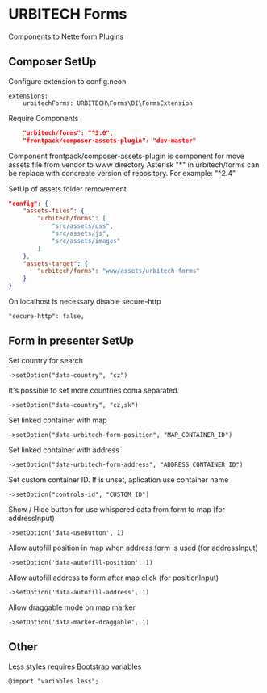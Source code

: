 # URBITECH Forms

Components to Nette form Plugins

## Composer SetUp

Configure extension to config.neon

    extensions:
    	urbitechForms: URBITECH\Forms\DI\FormsExtension

Require Components

```json
	"urbitech/forms": "^3.0",
	"frontpack/composer-assets-plugin": "dev-master"
```

Component frontpack/composer-assets-plugin is component for move assets file from vendor to www directory
Asterisk "\*" in urbitech/forms can be replace with concreate version of repository. For example: "^2.4"

SetUp of assets folder removement

```json
"config": {
	"assets-files": {
		"urbitech/forms": [
			"src/assets/css",
			"src/assets/js",
			"src/assets/images"
		]
	},
	"assets-target": {
		"urbitech/forms": "www/assets/urbitech-forms"
	}
}
```

On localhost is necessary disable secure-http

    "secure-http": false,

## Form in presenter SetUp

Set country for search

    ->setOption("data-country", "cz")

It's possible to set more countries coma separated.

    ->setOption("data-country", "cz,sk")

Set linked container with map

    ->setOption("data-urbitech-form-position", "MAP_CONTAINER_ID")

Set linked container with address

    ->setOption("data-urbitech-form-address", "ADDRESS_CONTAINER_ID")

Set custom container ID. If is unset, aplication use container name

    ->setOption("controls-id", "CUSTOM_ID")

Show / Hide button for use whispered data from form to map (for addressInput)

    ->setOption('data-useButton', 1)

Allow autofill position in map when address form is used (for addressInput)

    ->setOption('data-autofill-position', 1)

Allow autofill address to form after map click (for positionInput)

    ->setOption('data-autofill-address', 1)

Allow draggable mode on map marker

    ->setOption('data-marker-draggable', 1)

## Other

Less styles requires Bootstrap variables

    @import "variables.less";
